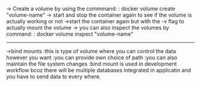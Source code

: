 -> Create a volume by using the commmand:
: docker volume create "volume-name"
-> start and stop the container again to see if the volume is actually working or not
->start the container again but with the -v flag to actually mount the volume
-> you can also inspect the volumes by command:
: docker volume inspect "volume-name"

------------------------------------------------------
->bind mounts
:this is type of volume where you can control the data however you want
:you can provide own choice of path
:you can also maintain the file system changes
:bind mount is used in development workflow bcoz there will be multiple databases integrated in applicatin and you have to send data to every where.

